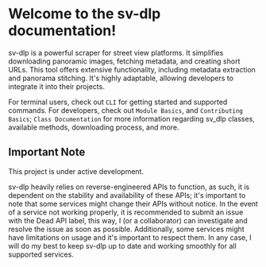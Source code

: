 # Welcome to the sv-dlp documentation!

sv-dlp is a powerful scraper for street view platforms. It simplifies downloading panoramic images,
fetching metadata, and creating short URLs. This tool offers extensive functionality, including metadata
extraction and panorama stitching. It's highly adaptable, allowing developers to integrate it into their
projects.

For terminal users, check out `CLI` for getting started and supported commands.
For developers, check out `Module Basics`, and `Contributing Basics`; `Class Documentation` for more information
regarding sv_dlp classes, available methods, downloading process, and more.

## Important Note

This project is under active development.

sv-dlp heavily relies on reverse-engineered APIs to function, as such, it is dependent on the
stability and availability of these APIs; it's important to note that some services might change
their APIs without notice. In the event of a service not working properly, it is
recommended to submit an issue with the Dead API label, this way, I (or a collaborator) can investigate
and resolve the issue as soon as possible. Additionally, some services might have limitations on usage
and it's important to respect them. In any case, I will do my best to keep sv-dlp up to date and working
smoothly for all supported services.
